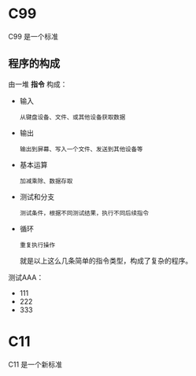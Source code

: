 # C99 #

C99 是一个标准

程序的构成
----------

由一堆 **指令** 构成：

  - 输入
    
    `从键盘设备、文件、或其他设备获取数据`
    
  - 输出
  
    `输出到屏幕、写入一个文件、发送到其他设备等`
    
  - 基本运算
  
    `加减乘除、数据存取`
  
  - 测试和分支
  
    `测试条件，根据不同测试结果，执行不同后续指令`
  
  - 循环
  
    `重复执行操作`
    
    就是以上这么几条简单的指令类型，构成了复杂的程序。


测试AAA：
  - 111
  - 222
  - 333


# C11 #

C11 是一个新标准

